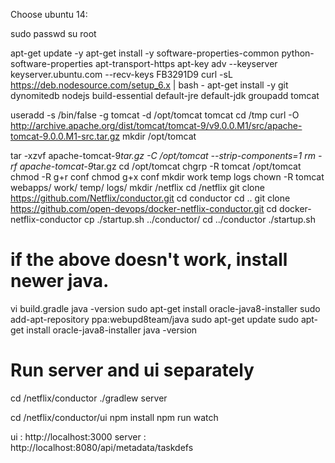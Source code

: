 Choose ubuntu 14: 

sudo passwd
su root

apt-get update -y
apt-get install -y software-properties-common python-software-properties apt-transport-https
apt-key adv --keyserver keyserver.ubuntu.com --recv-keys FB3291D9
curl -sL https://deb.nodesource.com/setup_6.x |  bash - 
apt-get install -y git dynomitedb nodejs build-essential default-jre default-jdk
groupadd tomcat

useradd -s /bin/false -g tomcat -d /opt/tomcat tomcat
cd /tmp
curl -O http://archive.apache.org/dist/tomcat/tomcat-9/v9.0.0.M1/src/apache-tomcat-9.0.0.M1-src.tar.gz
 mkdir /opt/tomcat

 tar -xzvf apache-tomcat-9*tar.gz -C /opt/tomcat --strip-components=1
 rm -rf apache-tomcat-9*tar.gz
 cd /opt/tomcat
 chgrp -R tomcat /opt/tomcat
 chmod -R g+r conf
 chmod g+x conf
 mkdir work temp logs
 chown -R tomcat webapps/ work/ temp/ logs/ 
 mkdir /netflix
 cd /netflix
 git clone https://github.com/Netflix/conductor.git
 cd conductor
 cd ..
 git clone https://github.com/open-devops/docker-netflix-conductor.git
 cd docker-netflix-conductor
 cp ./startup.sh ../conductor/
 cd ../conductor
 ./startup.sh

 # if the above doesn't work, install newer java.

 vi build.gradle 
 java -version
 sudo apt-get install oracle-java8-installer
 sudo add-apt-repository ppa:webupd8team/java
 sudo apt-get update
 sudo apt-get install oracle-java8-installer
 java -version

 # Run server and ui separately

 cd /netflix/conductor
 ./gradlew server

 cd /netflix/conductor/ui
 npm install
 npm run watch

 ui : http://localhost:3000
 server : http://localhost:8080/api/metadata/taskdefs
